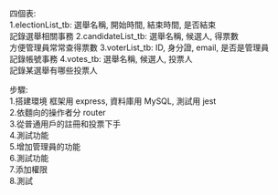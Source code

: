 四個表:  
1.electionList_tb: 選舉名稱, 開始時間, 結束時間, 是否結束  
記錄選舉相關事務 
2.candidateList_tb: 選舉名稱, 候選人, 得票數  
方便管理員常常查得票數
3.voterList_tb: ID, 身分證, email, 是否是管理員  
記錄帳號事務
4.votes_tb: 選舉名稱, 候選人, 投票人  
記錄某選舉有哪些投票人 

步驟:   
1.搭建環境 框架用 express, 資料庫用 MySQL, 測試用 jest  
2.依麵向的操作者分 router   
3.從普通用戶的註冊和投票下手   
4.測試功能    
5.增加管理員的功能  
6.測試功能  
7.添加權限  
8.測試  
